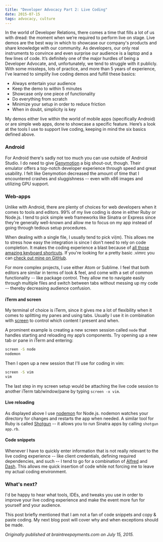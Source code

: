 ```yaml
---
title: "Developer Advocacy Part 2: Live Coding"
date: 2015-07-15
tags: advocacy, culture
---
```


In the world of Developer Relations, there comes a time that fills a lot of us with dread: the moment when we’re required to perform live on stage. Live demos are the best way in which to showcase our company's products and share knowledge with our community. As developers, our only real instruments to convince and even surprise our audience is a laptop and a few lines of code. It’s definitely one of the major hurdles of being a Developer Advocate, and, unfortunately, we tend to struggle with it publicly. With some missteps, lots of practice, and more than 5 years of experience, I’ve learned to simplify live coding demos and fulfill these basics:

- Always entertain your audience
- Keep the demo to within 5 minutes
- Showcase only one piece of functionality
- Do everything from scratch
- Minimize your setup in order to reduce friction
- When in doubt, simplicity is key

My demos either live within the world of mobile apps (specifically Android) or are simple web apps, done to showcase a specific feature. Here’s a look at the tools I use to support live coding, keeping in mind the six basics defined above.

### Android

For Android there's sadly not too much you can use outside of Android Studio. I do need to give [Genymotion](http://www.genymotion.com) a big shout-out, though. Their emulator offers a top-notch developer experience through speed and great usability. I felt like Genymotion decreased the amount of time that I encountered crashes and sluggishness -- even with x86 images and utilizing GPU support.

### Web-apps

Unlike with Android, there are plenty of choices for web developers when it comes to tools and editors. 99% of my live coding is done in either Ruby or Node.js. I tend to pick simple web frameworks like Sinatra or Express since they're generally well-known and allow me to focus on my app instead of going through tedious setup procedures.

When dealing with a single file, I usually tend to pick vi(m). This allows me to stress how easy the integration is since I don't need to rely on code completion. It makes the coding experience a blast because of [all those amazing keyboard shortcuts](http://www.keyxl.com/aaa8263/290/VIM-keyboard-shortcuts.htm). If you're looking for a pretty basic .vimrc you can [check out mine on GitHub](https://raw.githubusercontent.com/SeraphimSerapis/OSX/master/.vimrc).

For more complex projects, I use either Atom or Sublime. I feel that both editors are similar in terms of look & feel, and come with a set of common functionality -- like package control. They allow me to navigate easily through multiple files and switch between tabs without messing up my code -- thereby decreasing audience confusion.

#### iTerm and screen

My terminal of choice is iTerm, since it gives me a lot of flexibility when it comes to splitting my panes and using tabs. Usually I use it in combination with [screen](http://developer.apple.com/library/mac/documentation/Darwin/Reference/ManPages/man1/screen.1.html) to control which content I present and when.

A prominent example is creating a new screen session called `node` that handles starting and reloading my app’s components. Try opening up a new tab or pane in iTerm and entering:

~~~ bash
screen -S node
nodemon
~~~

Then I open up a new session that I'll use for coding in vim:

~~~ bash
screen -S vim  
vim
~~~

The last step in my screen setup would be attaching the live code session to another iTerm tab/window/pane by typing `screen -x vim`.

#### Live reloading

As displayed above I use [nodemon](http://www.npmjs.com/package/nodemon) for Node.js. nodemon watches your directory for changes and restarts the app when needed. A similar tool for Ruby is called [Shotgun](http://github.com/rtomayko/shotgun) -- it allows you to run Sinatra apps by calling `shotgun app.rb`.

#### Code snippets

Whenever I have to quickly enter information that is not really relevant to the live coding experience -- like client credentials, defining required dependencies, and such -- I tend to go for a combination of [Alfred](http://timmesserschmidt.com/blog/2013/08/14/being-productive-with-alfred/) and [Dash](http://kapeli.com/dash). This allows me quick insertion of code while not forcing me to leave my actual coding environment.

### What's next?

I'd be happy to hear what tools, IDEs, and tweaks you use in order to improve your live coding experience and make the event more fun for yourself and your audience.

This post briefly mentioned that I am not a fan of code snippets and copy & paste coding. My next blog post will cover why and when exceptions should be made.

*Originally published at braintreepayments.com on July 15, 2015.*
